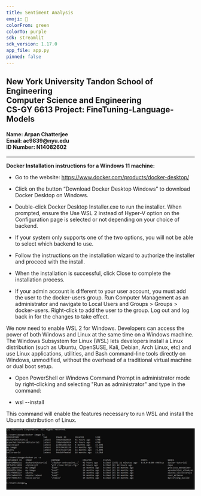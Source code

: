 ```yaml
---
title: Sentiment Analysis
emoji: 🐢
colorFrom: green
colorTo: purple
sdk: streamlit
sdk_version: 1.17.0
app_file: app.py
pinned: false
---
```



<h2> New York University Tandon School of Engineering <br> Computer Science and Engineering <br> CS-GY 6613 Project: FineTuning-Language-Models </h2>
<h4>Name: Arpan Chatterjee<br>Email: ac9839@nyu.edu<br>ID Number: N14082602</h4>
<hr>
<b>Docker Installation instructions for a Windows 11 machine:</b>


* Go to the website: https://www.docker.com/products/docker-desktop/


* Click on the button “Download Docker Desktop Windows” to download Docker Desktop on Windows.


* Double-click Docker Desktop Installer.exe to run the installer. When prompted, ensure the Use WSL 2 instead of Hyper-V option on the Configuration page is selected or not depending on your choice of backend.


* If your system only supports one of the two options, you will not be able to select which backend to use.


* Follow the instructions on the installation wizard to authorize the installer and proceed with the install.


* When the installation is successful, click Close to complete the installation process.


* If your admin account is different to your user account, you must add the user to the docker-users group. Run Computer Management as an administrator and navigate to Local Users and Groups > Groups > docker-users. Right-click to add the user to the group. Log out and log back in for the changes to take effect.


We now need to enable WSL 2 for Windows. Developers can access the power of both Windows and Linux at the same time on a Windows machine. The Windows Subsystem for Linux (WSL) lets developers install a Linux distribution (such as Ubuntu, OpenSUSE, Kali, Debian, Arch Linux, etc) and use Linux applications, utilities, and Bash command-line tools directly on Windows, unmodified, without the overhead of a traditional virtual machine or dual boot setup.

* Open PowerShell or Windows Command Prompt in administrator mode by right-clicking and selecting "Run as administrator" and type in the command:

* wsl --install

This command will enable the features necessary to run WSL and install the Ubuntu distribution of Linux.

![Docker SS](docker-container-img.jpg)
